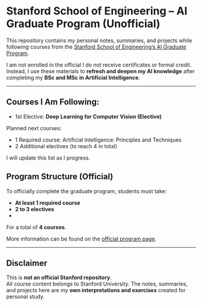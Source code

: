 # Stanford School of Engineering – AI Graduate Program (Unofficial)

This repository contains my personal notes, summaries, and projects while following courses from the [Stanford School of Engineering’s AI Graduate Program](https://online.stanford.edu/programs/artificial-intelligence-graduate-program).  

I am not enrolled in the official I do not receive certificates or formal credit. Instead, I use these materials to **refresh and deepen my AI knowledge** after completing my **BSc and MSc in Artificial Intelligence**.

---

## Courses I Am Following:
- 1st Elective: **Deep Learning for Computer Vision (Elective)**  

Planned next courses:
- 1 Required course: Artificial Intelligence: Principles and Techniques
- 2 Additional electives (to reach 4 in total)

I will update this list as I progress.

## Program Structure (Official)
To officially complete the graduate program, students must take:
- **At least 1 required course**
- **2 to 3 electives**
- 
For a total of **4 courses**.

More information can be found on the [official program page](https://online.stanford.edu/programs/artificial-intelligence-graduate-program).

---

## Disclaimer
This is **not an official Stanford repository**.  
All course content belongs to Stanford University. The notes, summaries, and projects here are my **own interpretations and exercises** created for personal study.
